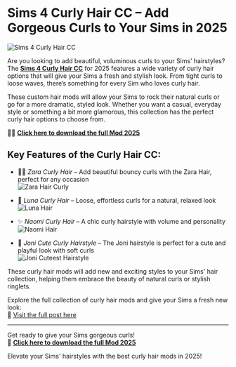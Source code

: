 # Sims 4 Curly Hair CC – Add Gorgeous Curls to Your Sims in 2025

![Sims 4 Curly Hair CC](https://sims4studiodownload.com/wp-content/uploads/2022/09/Sims-4-Curly-Hair-cc-mods-1024x575.jpg)

Are you looking to add beautiful, voluminous curls to your Sims’ hairstyles? The **[Sims 4 Curly Hair CC](https://sims4studiodownload.com/curly-hair-cc/)** for 2025 features a wide variety of curly hair options that will give your Sims a fresh and stylish look. From tight curls to loose waves, there’s something for every Sim who loves curly hair.

These custom hair mods will allow your Sims to rock their natural curls or go for a more dramatic, styled look. Whether you want a casual, everyday style or something a bit more glamorous, this collection has the perfect curly hair options to choose from.

💇‍♀️ [**Click here to download the full Mod 2025**](https://sims4studiodownload.com/curly-hair-cc/)

## Key Features of the Curly Hair CC:

- 💁‍♀️ *Zara Curly Hair* – Add beautiful bouncy curls with the Zara Hair, perfect for any occasion  
  ![Zara Hair Curly](https://sims4studiodownload.com/wp-content/uploads/2022/08/Zara-Hair-curly.jpg)

- 🌸 *Luna Curly Hair* – Loose, effortless curls for a natural, relaxed look  
  ![Luna Hair](https://sims4studiodownload.com/wp-content/uploads/2022/08/Luna-hair.jpg)

- ✨ *Naomi Curly Hair* – A chic curly hairstyle with volume and personality  
  ![Naomi Hair](https://sims4studiodownload.com/wp-content/uploads/2022/08/Naomi-Hair-sims-4.jpg)

- 🌷 *Joni Cute Curly Hairstyle* – The Joni hairstyle is perfect for a cute and playful look with soft curls  
  ![Joni Cuteest Hairstyle](https://sims4studiodownload.com/wp-content/uploads/2022/08/Joni-cuteest-hairstyle.jpg)

These curly hair mods will add new and exciting styles to your Sims' hair collection, helping them embrace the beauty of natural curls or stylish ringlets.

Explore the full collection of curly hair mods and give your Sims a fresh new look:  
🔗 [Visit the full post here](https://sims4studiodownload.com/curly-hair-cc/)

---

Get ready to give your Sims gorgeous curls!  
💖 [**Click here to download the full Mod 2025**](https://sims4studiodownload.com/curly-hair-cc/)

Elevate your Sims' hairstyles with the best curly hair mods in 2025!
